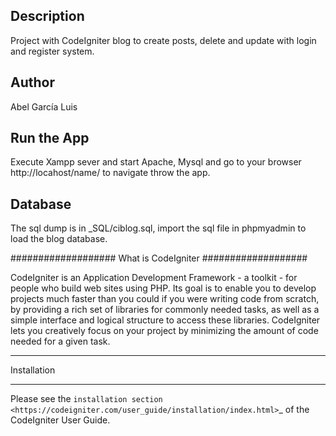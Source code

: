 
## Description

Project with CodeIgniter blog to create posts, delete and update with login and register system.

## Author
Abel García Luis

## Run the App
Execute Xampp sever and start Apache, Mysql and go to your browser http://locahost/name/ to navigate throw the app.

## Database
The sql dump is in _SQL/ciblog.sql, import the sql file in phpmyadmin to load the blog database.

###################
What is CodeIgniter
###################

CodeIgniter is an Application Development Framework - a toolkit - for people
who build web sites using PHP. Its goal is to enable you to develop projects
much faster than you could if you were writing code from scratch, by providing
a rich set of libraries for commonly needed tasks, as well as a simple
interface and logical structure to access these libraries. CodeIgniter lets
you creatively focus on your project by minimizing the amount of code needed
for a given task.

************
Installation
************

Please see the `installation section <https://codeigniter.com/user_guide/installation/index.html>`_
of the CodeIgniter User Guide.
